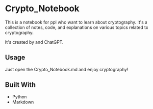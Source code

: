 # Crypto_Notebook
This is a notebook for ppl who want to learn about cryptography. It's a collection of notes, code, and explanations on various topics related to cryptography.

It's created by [<NAME>](https://github.com/CX330Blake) and ChatGPT. 

## Usage
Just open the Crypto_Notebook.md and enjoy cryptography!

## Built With
- Python
- Markdown